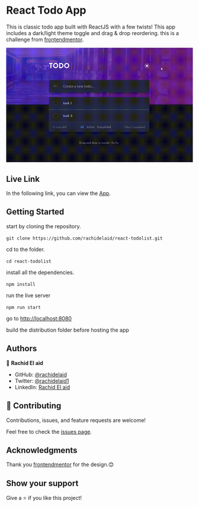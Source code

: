 # React Todo App

This is classic todo app built with ReactJS with a few twists! This app includes a dark/light theme toggle and drag & drop reordering. this is a challenge from [frontendmentor](https://www.frontendmentor.io/challenges/todo-app-Su1_KokOW).

![screenshot](./screenshot.gif)

## Live Link

In the following link, you can view the [App](https://todolist-react-app.herokuapp.com/).

## Getting Started

start by cloning the repository.

`git clone https://github.com/rachidelaid/react-todolist.git`

cd to the folder.

`cd react-todolist`

install all the dependencies.

`npm install`

run the live server

`npm run start`

go to [http://localhost:8080](http://localhost:3000)

build the distribution folder before hosting the app

## Authors

👤 **Rachid El aid**

- GitHub: [@rachidelaid](https://github.com/rachidelaid)
- Twitter: [@rachidelaid1](https://twitter.com/rachidelaid1)
- LinkedIn: [Rachid El aid](https://www.linkedin.com/in/rachid-elaid-106336203/)

## 🤝 Contributing

Contributions, issues, and feature requests are welcome!

Feel free to check the [issues page](../../issues/).

## Acknowledgments

Thank you [frontendmentor](https://www.frontendmentor.io/challenges/todo-app-Su1_KokOW) for the design.😊

## Show your support

Give a ⭐️ if you like this project!
